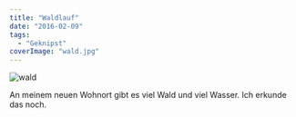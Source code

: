 ```yaml
---
title: "Waldlauf"
date: "2016-02-09"
tags:
  - "Geknipst"
coverImage: "wald.jpg"
---
```


![wald](/img/wald-1024x768.jpg)

An meinem neuen Wohnort gibt es viel Wald und viel Wasser. Ich erkunde das noch.
